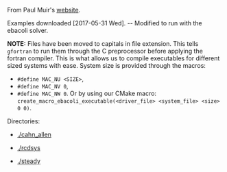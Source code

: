 From Paul Muir's [website](http://cs.stmarys.ca/~muir/BACOLI-3_Webpage.htm).

Examples downloaded \[2017-05-31 Wed\]. -- Modified to run with the ebacoli solver.

**NOTE:** Files have been moved to capitals in file extension. This tells `gfortran` to run them through the C preprocessor before applying the fortran compiler. This is what allows us to compile executables for different sized systems with ease. System size is provided through the macros:
- `#define MAC_NU <SIZE>`,
- `#define MAC_NV 0`,
- `#define MAC_NW 0`.
Or by using our CMake macro: `create_macro_ebacoli_executable(<driver_file> <system_file> <size> 0 0)`.

Directories:

- [./cahn_allen](cahn_allen)

- [./rcdsys](rcdsys)

- [./steady](steady)
